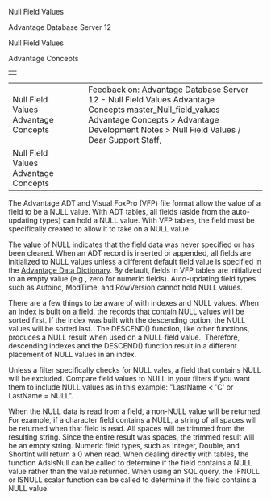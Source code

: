Null Field Values




Advantage Database Server 12  

Null Field Values

Advantage Concepts

|  |
| --- |
|  |

|  |  |  |  |  |
| --- | --- | --- | --- | --- |
| Null Field Values  Advantage Concepts |  |  | Feedback on: Advantage Database Server 12 - Null Field Values Advantage Concepts master\_Null\_field\_values Advantage Concepts > Advantage Development Notes > Null Field Values / Dear Support Staff, |  |
| Null Field Values  Advantage Concepts |  |  |  |  |

The Advantage ADT and Visual FoxPro (VFP) file format allow the value of a field to be a NULL value. With ADT tables, all fields (aside from the auto-updating types) can hold a NULL value. With VFP tables, the field must be specifically created to allow it to take on a NULL value.

The value of NULL indicates that the field data was never specified or has been cleared. When an ADT record is inserted or appended, all fields are initialized to NULL values unless a different default field value is specified in the [Advantage Data Dictionary](master_advantage_data_dictionary.htm). By default, fields in VFP tables are initialized to an empty value (e.g., zero for numeric fields). Auto-updating field types such as Autoinc, ModTime, and RowVersion cannot hold NULL values.

There are a few things to be aware of with indexes and NULL values. When an index is built on a field, the records that contain NULL values will be sorted first. If the index was built with the descending option, the NULL values will be sorted last.  The DESCEND() function, like other functions, produces a NULL result when used on a NULL field value.  Therefore, descending indexes and the DESCEND() function result in a different placement of NULL values in an index.

Unless a filter specifically checks for NULL vales, a field that contains NULL will be excluded. Compare field values to NULL in your filters if you want them to include NULL values as in this example: "LastName < 'C' or LastName = NULL".

When the NULL data is read from a field, a non-NULL value will be returned. For example, if a character field contains a NULL, a string of all spaces will be returned when that field is read. All spaces will be trimmed from the resulting string. Since the entire result was spaces, the trimmed result will be an empty string. Numeric field types, such as Integer, Double, and ShortInt will return a 0 when read. When dealing directly with tables, the function AdsIsNull can be called to determine if the field contains a NULL value rather than the value returned. When using an SQL query, the IFNULL or ISNULL scalar function can be called to determine if the field contains a NULL value.